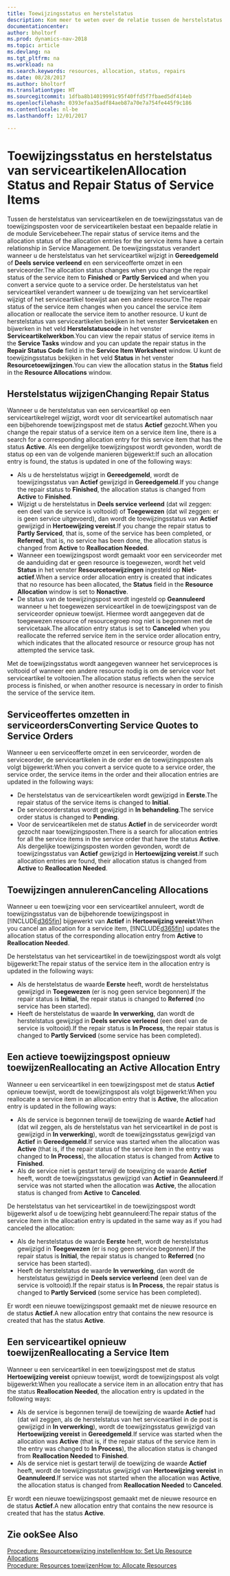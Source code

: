 ```yaml
---
title: Toewijzingsstatus en herstelstatus
description: Kom meer te weten over de relatie tussen de herstelstatus van serviceartikelen en de toewijzingsstatus van de toewijzingsposten hiervoor.
documentationcenter: 
author: bholtorf
ms.prod: dynamics-nav-2018
ms.topic: article
ms.devlang: na
ms.tgt_pltfrm: na
ms.workload: na
ms.search.keywords: resources, allocation, status, repairs
ms.date: 08/28/2017
ms.author: bholtorf
ms.translationtype: HT
ms.sourcegitcommit: 1dfba8b14019991c95f40ffd5f7fbaed5df414eb
ms.openlocfilehash: 0393efaa35adf84aeb87a70e7a754fe445f9c186
ms.contentlocale: nl-be
ms.lasthandoff: 12/01/2017

---
```

# <a name="allocation-status-and-repair-status-of-service-items"></a><span data-ttu-id="21b5f-103">Toewijzingsstatus en herstelstatus van serviceartikelen</span><span class="sxs-lookup"><span data-stu-id="21b5f-103">Allocation Status and Repair Status of Service Items</span></span>
<span data-ttu-id="21b5f-104">Tussen de herstelstatus van serviceartikelen en de toewijzingsstatus van de toewijzingsposten voor de serviceartikelen bestaat een bepaalde relatie in de module Servicebeheer.</span><span class="sxs-lookup"><span data-stu-id="21b5f-104">The repair status of service items and the allocation status of the allocation entries for the service items have a certain relationship in Service Management.</span></span> <span data-ttu-id="21b5f-105">De toewijzingsstatus verandert wanneer u de herstelstatus van het serviceartikel wijzigt in **Gereedgemeld** of **Deels service verleend** en een serviceofferte omzet in een serviceorder.</span><span class="sxs-lookup"><span data-stu-id="21b5f-105">The allocation status changes when you change the repair status of the service item to **Finished** or **Partly Serviced** and when you convert a service quote to a service order.</span></span> <span data-ttu-id="21b5f-106">De herstelstatus van het serviceartikel verandert wanneer u de toewijzing van het serviceartikel wijzigt of het serviceartikel toewijst aan een andere resource.</span><span class="sxs-lookup"><span data-stu-id="21b5f-106">The repair status of the service item changes when you cancel the service item allocation or reallocate the service item to another resource.</span></span> <span data-ttu-id="21b5f-107">U kunt de herstelstatus van serviceartikelen bekijken in het venster **Servicetaken** en bijwerken in het veld **Herstelstatuscode** in het venster **Serviceartikelwerkbon**.</span><span class="sxs-lookup"><span data-stu-id="21b5f-107">You can view the repair status of service items in the **Service Tasks** window and you can update the repair status in the **Repair Status Code** field in the **Service Item Worksheet** window.</span></span> <span data-ttu-id="21b5f-108">U kunt de toewijzingsstatus bekijken in het veld **Status** in het venster **Resourcetoewijzingen**.</span><span class="sxs-lookup"><span data-stu-id="21b5f-108">You can view the allocation status in the **Status** field in the **Resource Allocations** window.</span></span>  
  
## <a name="changing-repair-status"></a><span data-ttu-id="21b5f-109">Herstelstatus wijzigen</span><span class="sxs-lookup"><span data-stu-id="21b5f-109">Changing Repair Status</span></span>  
<span data-ttu-id="21b5f-110">Wanneer u de herstelstatus van een serviceartikel op een serviceartikelregel wijzigt, wordt voor dit serviceartikel automatisch naar een bijbehorende toewijzingspost met de status **Actief** gezocht.</span><span class="sxs-lookup"><span data-stu-id="21b5f-110">When you change the repair status of a service item on a service item line, there is a search for a corresponding allocation entry for this service item that has the status **Active**.</span></span> <span data-ttu-id="21b5f-111">Als een dergelijke toewijzingspost wordt gevonden, wordt de status op een van de volgende manieren bijgewerkt:</span><span class="sxs-lookup"><span data-stu-id="21b5f-111">If such an allocation entry is found, the status is updated in one of the following ways:</span></span>  
  
* <span data-ttu-id="21b5f-112">Als u de herstelstatus wijzigt in **Gereedgemeld**, wordt de toewijzingsstatus van **Actief** gewijzigd in **Gereedgemeld**.</span><span class="sxs-lookup"><span data-stu-id="21b5f-112">If you change the repair status to **Finished**, the allocation status is changed from **Active** to **Finished**.</span></span>  
* <span data-ttu-id="21b5f-113">Wijzigt u de herstelstatus in **Deels service verleend** (dat wil zeggen: een deel van de service is voltooid) of **Toegewezen** (dat wil zeggen: er is geen service uitgevoerd), dan wordt de toewijzingsstatus van **Actief** gewijzigd in **Hertoewijzing vereist**.</span><span class="sxs-lookup"><span data-stu-id="21b5f-113">If you change the repair status to **Partly Serviced**, that is, some of the service has been completed, or **Referred**, that is, no service has been done, the allocation status is changed from **Active** to **Reallocation Needed**.</span></span>  
* <span data-ttu-id="21b5f-114">Wanneer een toewijzingspost wordt gemaakt voor een serviceorder met de aanduiding dat er geen resource is toegewezen, wordt het veld **Status** in het venster **Resourcetoewijzingen** ingesteld op **Niet-actief**.</span><span class="sxs-lookup"><span data-stu-id="21b5f-114">When a service order allocation entry is created that indicates that no resource has been allocated, the **Status** field in the **Resource Allocation** window is set to **Nonactive**.</span></span>  
* <span data-ttu-id="21b5f-115">De status van de toewijzingspost wordt ingesteld op **Geannuleerd** wanneer u het toegewezen serviceartikel in de toewijzingspost van de serviceorder opnieuw toewijst. Hiermee wordt aangegeven dat de toegewezen resource of resourcegroep nog niet is begonnen met de servicetaak.</span><span class="sxs-lookup"><span data-stu-id="21b5f-115">The allocation entry status is set to **Canceled** when you reallocate the referred service item in the service order allocation entry, which indicates that the allocated resource or resource group has not attempted the service task.</span></span>  
  
<span data-ttu-id="21b5f-116">Met de toewijzingsstatus wordt aangegeven wanneer het serviceproces is voltooid of wanneer een andere resource nodig is om de service voor het serviceartikel te voltooien.</span><span class="sxs-lookup"><span data-stu-id="21b5f-116">The allocation status reflects when the service process is finished, or when another resource is necessary in order to finish the service of the service item.</span></span>  
  
## <a name="converting-service-quotes-to-service-orders"></a><span data-ttu-id="21b5f-117">Serviceoffertes omzetten in serviceorders</span><span class="sxs-lookup"><span data-stu-id="21b5f-117">Converting Service Quotes to Service Orders</span></span>  
<span data-ttu-id="21b5f-118">Wanneer u een serviceofferte omzet in een serviceorder, worden de serviceorder, de serviceartikelen in de order en de toewijzingsposten als volgt bijgewerkt:</span><span class="sxs-lookup"><span data-stu-id="21b5f-118">When you convert a service quote to a service order, the service order, the service items in the order and their allocation entries are updated in the following ways:</span></span>  
  
* <span data-ttu-id="21b5f-119">De herstelstatus van de serviceartikelen wordt gewijzigd in **Eerste**.</span><span class="sxs-lookup"><span data-stu-id="21b5f-119">The repair status of the service items is changed to **Initial**.</span></span>  
* <span data-ttu-id="21b5f-120">De serviceorderstatus wordt gewijzigd in **In behandeling**.</span><span class="sxs-lookup"><span data-stu-id="21b5f-120">The service order status is changed to **Pending**.</span></span>  
* <span data-ttu-id="21b5f-121">Voor de serviceartikelen met de status **Actief** in de serviceorder wordt gezocht naar toewijzingsposten.</span><span class="sxs-lookup"><span data-stu-id="21b5f-121">There is a search for allocation entries for all the service items in the service order that have the status **Active**.</span></span> <span data-ttu-id="21b5f-122">Als dergelijke toewijzingsposten worden gevonden, wordt de toewijzingsstatus van **Actief** gewijzigd in **Hertoewijzing vereist**.</span><span class="sxs-lookup"><span data-stu-id="21b5f-122">If such allocation entries are found, their allocation status is changed from **Active** to **Reallocation Needed**.</span></span>  
  
## <a name="canceling-allocations"></a><span data-ttu-id="21b5f-123">Toewijzingen annuleren</span><span class="sxs-lookup"><span data-stu-id="21b5f-123">Canceling Allocations</span></span>  
<span data-ttu-id="21b5f-124">Wanneer u een toewijzing voor een serviceartikel annuleert, wordt de toewijzingsstatus van de bijbehorende toewijzingspost in [!INCLUDE[d365fin](includes/d365fin_md.md)] bijgewerkt van **Actief** in **Hertoewijzing vereist**:</span><span class="sxs-lookup"><span data-stu-id="21b5f-124">When you cancel an allocation for a service item, [!INCLUDE[d365fin](includes/d365fin_md.md)] updates the allocation status of the corresponding allocation entry from **Active** to **Reallocation Needed**.</span></span>

<span data-ttu-id="21b5f-125">De herstelstatus van het serviceartikel in de toewijzingspost wordt als volgt bijgewerkt:</span><span class="sxs-lookup"><span data-stu-id="21b5f-125">The repair status of the service item in the allocation entry is updated in the following ways:</span></span>  
  
* <span data-ttu-id="21b5f-126">Als de herstelstatus de waarde **Eerste** heeft, wordt de herstelstatus gewijzigd in **Toegewezen** (er is nog geen service begonnen).</span><span class="sxs-lookup"><span data-stu-id="21b5f-126">If the repair status is **Initial**, the repair status is changed to **Referred** (no service has been started).</span></span>  
* <span data-ttu-id="21b5f-127">Heeft de herstelstatus de waarde **In verwerking**, dan wordt de herstelstatus gewijzigd in **Deels service verleend** (een deel van de service is voltooid).</span><span class="sxs-lookup"><span data-stu-id="21b5f-127">If the repair status is **In Process**, the repair status is changed to **Partly Serviced** (some service has been completed).</span></span>  
  
## <a name="reallocating-an-active-allocation-entry"></a><span data-ttu-id="21b5f-128">Een actieve toewijzingspost opnieuw toewijzen</span><span class="sxs-lookup"><span data-stu-id="21b5f-128">Reallocating an Active Allocation Entry</span></span>  
<span data-ttu-id="21b5f-129">Wanneer u een serviceartikel in een toewijzingspost met de status **Actief** opnieuw toewijst, wordt de toewijzingspost als volgt bijgewerkt:</span><span class="sxs-lookup"><span data-stu-id="21b5f-129">When you reallocate a service item in an allocation entry that is **Active**, the allocation entry is updated in the following ways:</span></span>  
  
* <span data-ttu-id="21b5f-130">Als de service is begonnen terwijl de toewijzing de waarde **Actief** had (dat wil zeggen, als de herstelstatus van het serviceartikel in de post is gewijzigd in **In verwerking**), wordt de toewijzingsstatus gewijzigd van **Actief** in **Gereedgemeld**.</span><span class="sxs-lookup"><span data-stu-id="21b5f-130">If service was started when the allocation was **Active** (that is, if the repair status of the service item in the entry was changed to **In Process**), the allocation status is changed from **Active** to **Finished**.</span></span>  
* <span data-ttu-id="21b5f-131">Als de service niet is gestart terwijl de toewijzing de waarde **Actief** heeft, wordt de toewijzingsstatus gewijzigd van **Actief** in **Geannuleerd**.</span><span class="sxs-lookup"><span data-stu-id="21b5f-131">If service was not started when the allocation was **Active**, the allocation status is changed from **Active** to **Canceled**.</span></span>  
  
<span data-ttu-id="21b5f-132">De herstelstatus van het serviceartikel in de toewijzingspost wordt bijgewerkt alsof u de toewijzing hebt geannuleerd:</span><span class="sxs-lookup"><span data-stu-id="21b5f-132">The repair status of the service item in the allocation entry is updated in the same way as if you had canceled the allocation:</span></span>  
  
* <span data-ttu-id="21b5f-133">Als de herstelstatus de waarde **Eerste** heeft, wordt de herstelstatus gewijzigd in **Toegewezen** (er is nog geen service begonnen).</span><span class="sxs-lookup"><span data-stu-id="21b5f-133">If the repair status is **Initial**, the repair status is changed to **Referred** (no service has been started).</span></span>  
* <span data-ttu-id="21b5f-134">Heeft de herstelstatus de waarde **In verwerking**, dan wordt de herstelstatus gewijzigd in **Deels service verleend** (een deel van de service is voltooid).</span><span class="sxs-lookup"><span data-stu-id="21b5f-134">If the repair status is **In Process**, the repair status is changed to **Partly Serviced** (some service has been completed).</span></span>  
  
<span data-ttu-id="21b5f-135">Er wordt een nieuwe toewijzingspost gemaakt met de nieuwe resource en de status **Actief**.</span><span class="sxs-lookup"><span data-stu-id="21b5f-135">A new allocation entry that contains the new resource is created that has the status **Active**.</span></span>  
  
## <a name="reallocating-a-service-item"></a><span data-ttu-id="21b5f-136">Een serviceartikel opnieuw toewijzen</span><span class="sxs-lookup"><span data-stu-id="21b5f-136">Reallocating a Service Item</span></span>  
<span data-ttu-id="21b5f-137">Wanneer u een serviceartikel in een toewijzingspost met de status **Hertoewijzing vereist** opnieuw toewijst, wordt de toewijzingspost als volgt bijgewerkt:</span><span class="sxs-lookup"><span data-stu-id="21b5f-137">When you reallocate a service item in an allocation entry that has the status **Reallocation Needed**, the allocation entry is updated in the following ways:</span></span>  
  
* <span data-ttu-id="21b5f-138">Als de service is begonnen terwijl de toewijzing de waarde **Actief** had (dat wil zeggen, als de herstelstatus van het serviceartikel in de post is gewijzigd in **In verwerking**), wordt de toewijzingsstatus gewijzigd van **Hertoewijzing vereist** in **Gereedgemeld**.</span><span class="sxs-lookup"><span data-stu-id="21b5f-138">If service was started when the allocation was **Active** (that is, if the repair status of the service item in the entry was changed to **In Process**), the allocation status is changed from **Reallocation Needed** to **Finished**.</span></span>  
* <span data-ttu-id="21b5f-139">Als de service niet is gestart terwijl de toewijzing de waarde **Actief** heeft, wordt de toewijzingsstatus gewijzigd van **Hertoewijzing vereist** in **Geannuleerd**.</span><span class="sxs-lookup"><span data-stu-id="21b5f-139">If service was not started when the allocation was **Active**, the allocation status is changed from **Reallocation Needed** to **Canceled**.</span></span>  
  
<span data-ttu-id="21b5f-140">Er wordt een nieuwe toewijzingspost gemaakt met de nieuwe resource en de status **Actief**.</span><span class="sxs-lookup"><span data-stu-id="21b5f-140">A new allocation entry that contains the new resource is created that has the status **Active**.</span></span>  
  
## <a name="see-also"></a><span data-ttu-id="21b5f-141">Zie ook</span><span class="sxs-lookup"><span data-stu-id="21b5f-141">See Also</span></span>  
[<span data-ttu-id="21b5f-142">Procedure: Resourcetoewijzing instellen</span><span class="sxs-lookup"><span data-stu-id="21b5f-142">How to: Set Up Resource Allocations</span></span>](service-how-setup-resource-allocation.md)  
[<span data-ttu-id="21b5f-143">Procedure: Resources toewijzen</span><span class="sxs-lookup"><span data-stu-id="21b5f-143">How to: Allocate Resources</span></span>](service-how-to-allocate-resources.md)  


